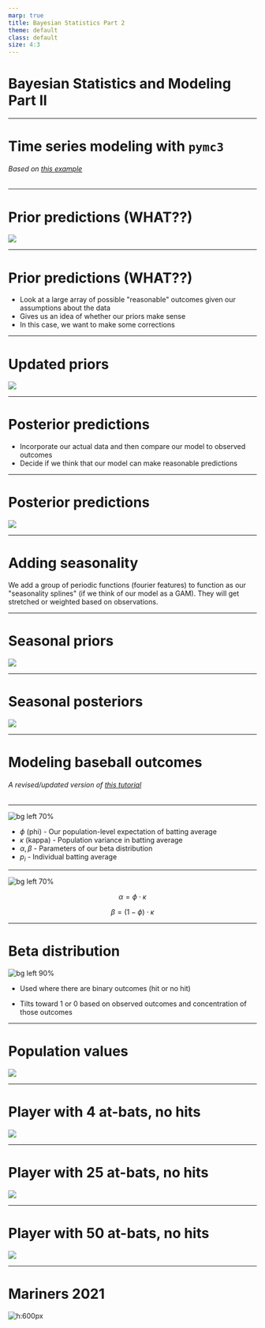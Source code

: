 ```yaml
---
marp: true
title: Bayesian Statistics Part 2
theme: default
class: default
size: 4:3
---
```


# Bayesian Statistics and Modeling<br>Part II

---

# Time series modeling with `pymc3`

###### Based on [this example](https://docs.pymc.io/en/v3/pymc-examples/examples/time_series/Air_passengers-Prophet_with_Bayesian_workflow.html)

---

# Prior predictions (WHAT??)

![](airline_prior_1.png)

---

# Prior predictions (WHAT??)

- Look at a large array of possible "reasonable" outcomes given our assumptions about the data
- Gives us an idea of whether our priors make sense
- In this case, we want to make some corrections

---

# Updated priors

![](airline_prior_2.png)

---

# Posterior predictions

- Incorporate our actual data and then compare our model to observed outcomes
- Decide if we think that our model can make reasonable predictions

---

# Posterior predictions

![](airline_posterior_1.png)

---

# Adding seasonality

We add a group of periodic functions (fourier features) to function as our "seasonality splines" (if we think of our model as a GAM). They will get stretched or weighted based on observations.

---

# Seasonal priors

![](airline_prior_3.png)

---

# Seasonal posteriors

![](airline_posterior_2.png)

---

# Modeling baseball outcomes

###### A revised/updated version of [this tutorial](https://docs.pymc.io/en/v3/pymc-examples/examples/case_studies/hierarchical_partial_pooling.html)

---

![bg left 70%](process_bayes_2.png)

- $\phi$ (phi) - Our population-level expectation of batting average
- $\kappa$ (kappa) - Population variance in batting average
- $\alpha, \beta$ - Parameters of our beta distribution
- $p_i$ - Individual batting average

---

![bg left 70%](process_bayes_2.png)

$$ \alpha = \phi \cdot \kappa $$

$$ \beta = (1-\phi) \cdot \kappa $$

---

# Beta distribution

![bg left 90%](https://upload.wikimedia.org/wikipedia/commons/thumb/f/f3/Beta_distribution_pdf.svg/650px-Beta_distribution_pdf.svg.png)

- Used where there are binary outcomes (hit or no hit)

- Tilts toward 1 or 0 based on observed outcomes and concentration of those outcomes

---

# Population values

![](baseball_bayes_1.png)

---

# Player with 4 at-bats, no hits

![](baseball_bayes_2.png)

---

# Player with 25 at-bats, no hits

![](baseball_bayes_3.png)

---

# Player with 50 at-bats, no hits

![](baseball_bayes_4.png)

---

# Mariners 2021

![h:600px](baseball_bayes_5.png)
